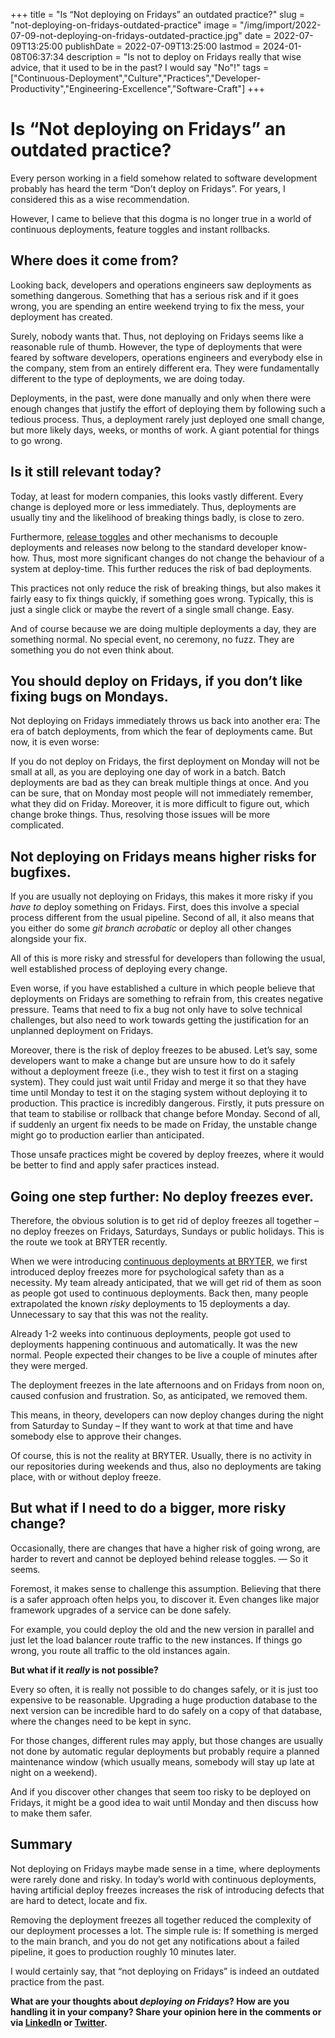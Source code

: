 +++
title = "Is &#8220;Not deploying on Fridays&#8221; an outdated practice?"
slug = "not-deploying-on-fridays-outdated-practice"
image = "/img/import/2022-07-09-not-deploying-on-fridays-outdated-practice.jpg"
date = 2022-07-09T13:25:00
publishDate = 2022-07-09T13:25:00
lastmod = 2024-01-08T06:37:34
description = "Is not to deploy on Fridays really that wise advice, that it used to be in the past? I would say \"No\"!"
tags = ["Continuous-Deployment","Culture","Practices","Developer-Productivity","Engineering-Excellence","Software-Craft"]
+++
# Is &#8220;Not deploying on Fridays&#8221; an outdated practice?

Every person working in a field somehow related to software development probably has heard the term “Don’t deploy on Fridays”. For years, I considered this as a wise recommendation.

However, I came to believe that this dogma is no longer true in a world of continuous deployments, feature toggles and instant rollbacks.

## Where does it come from? [](/blog/not-deploying-on-fridays-outdated-practice/#where-does-it-come-from)

Looking back, developers and operations engineers saw deployments as something dangerous. Something that has a serious risk and if it goes wrong, you are spending an entire weekend trying to fix the mess, your deployment has created.

Surely, nobody wants that. Thus, not deploying on Fridays seems like a reasonable rule of thumb. However, the type of deployments that were feared by software developers, operations engineers and everybody else in the company, stem from an entirely different era. They were fundamentally different to the type of deployments, we are doing today.

Deployments, in the past, were done manually and only when there were enough changes that justify the effort of deploying them by following such a tedious process. Thus, a deployment rarely just deployed one small change, but more likely days, weeks, or months of work. A giant potential for things to go wrong.

## Is it still relevant today? [](/blog/not-deploying-on-fridays-outdated-practice/#is-it-still-relevant-today)

Today, at least for modern companies, this looks vastly different. Every change is deployed more or less immediately. Thus, deployments are usually tiny and the likelihood of breaking things badly, is close to zero.

Furthermore, [release toggles](/blog/decoupling-deployments-and-releases/) and other mechanisms to decouple deployments and releases now belong to the standard developer know-how. Thus, most more significant changes do not change the behaviour of a system at deploy-time. This further reduces the risk of bad deployments.

This practices not only reduce the risk of breaking things, but also makes it fairly easy to fix things quickly, if something goes wrong. Typically, this is just a single click or maybe the revert of a single small change. Easy.

And of course because we are doing multiple deployments a day, they are something normal. No special event, no ceremony, no fuzz. They are something you do not even think about.

## You should deploy on Fridays, if you don’t like fixing bugs on Mondays. [](/blog/not-deploying-on-fridays-outdated-practice/#you-should-deploy-on-fridays-if-you-dont-like-fixing-bugs-on-mondays)

Not deploying on Fridays immediately throws us back into another era: The era of batch deployments, from which the fear of deployments came. But now, it is even worse:

If you do not deploy on Fridays, the first deployment on Monday will not be small at all, as you are deploying one day of work in a batch. Batch deployments are bad as they can break multiple things at once. And you can be sure, that on Monday most people will not immediately remember, what they did on Friday. Moreover, it is more difficult to figure out, which change broke things. Thus, resolving those issues will be more complicated.

## Not deploying on Fridays means higher risks for bugfixes. [](/blog/not-deploying-on-fridays-outdated-practice/#not-deploying-on-fridays-means-higher-risks-for-bugfixes)

If you are usually not deploying on Fridays, this makes it more risky if you _have to_ deploy something on Fridays. First, does this involve a special process different from the usual pipeline. Second of all, it also means that you either do some _git branch acrobatic_ or deploy all other changes alongside your fix.

All of this is more risky and stressful for developers than following the usual, well established process of deploying every change.

Even worse, if you have established a culture in which people believe that deployments on Fridays are something to refrain from, this creates negative pressure. Teams that need to fix a bug not only have to solve technical challenges, but also need to work towards getting the justification for an unplanned deployment on Fridays.

Moreover, there is the risk of deploy freezes to be abused. Let’s say, some developers want to make a change but are unsure how to do it safely without a deployment freeze (i.e., they wish to test it first on a staging system). They could just wait until Friday and merge it so that they have time until Monday to test it on the staging system without deploying it to production. This practice is incredibly dangerous. Firstly, it puts pressure on that team to stabilise or rollback that change before Monday. Second of all, if suddenly an urgent fix needs to be made on Friday, the unstable change might go to production earlier than anticipated.

Those unsafe practices might be covered by deploy freezes, where it would be better to find and apply safer practices instead.

## Going one step further: No deploy freezes ever. [](/blog/not-deploying-on-fridays-outdated-practice/#going-one-step-further-no-deploy-freezes-ever)

Therefore, the obvious solution is to get rid of deploy freezes all together – no deploy freezes on Fridays, Saturdays, Sundays or public holidays. This is the route we took at BRYTER recently.

When we were introducing [continuous deployments at BRYTER](/blog/continuous-deployment-for-the-entire-organisation/), we first introduced deploy freezes more for psychological safety than as a necessity. My team already anticipated, that we will get rid of them as soon as people got used to continuous deployments. Back then, many people extrapolated the known _risky_ deployments to 15 deployments a day. Unnecessary to say that this was not the reality.

Already 1-2 weeks into continuous deployments, people got used to deployments happening continuous and automatically. It was the new normal. People expected their changes to be live a couple of minutes after they were merged.

The deployment freezes in the late afternoons and on Fridays from noon on, caused confusion and frustration. So, as anticipated, we removed them.

This means, in theory, developers can now deploy changes during the night from Saturday to Sunday – If they want to work at that time and have somebody else to approve their changes.

Of course, this is not the reality at BRYTER. Usually, there is no activity in our repositories during weekends and thus, also no deployments are taking place, with or without deploy freeze.

## But what if I need to do a bigger, more risky change? [](/blog/not-deploying-on-fridays-outdated-practice/#but-what-if-i-need-to-do-a-bigger-more-risky-change)

Occasionally, there are changes that have a higher risk of going wrong, are harder to revert and cannot be deployed behind release toggles. — So it seems.

Foremost, it makes sense to challenge this assumption. Believing that there is a safer approach often helps you, to discover it. Even changes like major framework upgrades of a service can be done safely.

For example, you could deploy the old and the new version in parallel and just let the load balancer route traffic to the new instances. If things go wrong, you route all traffic to the old instances again.

**But what if it _really_ is not possible?**

Every so often, it is really not possible to do changes safely, or it is just too expensive to be reasonable. Upgrading a huge production database to the next version can be incredible hard to do safely on a copy of that database, where the changes need to be kept in sync.

For those changes, different rules may apply, but those changes are usually not done by automatic regular deployments but probably require a planned maintenance window (which usually means, somebody will stay up late at night on a weekend).

And if you discover other changes that seem too risky to be deployed on Fridays, it might be a good idea to wait until Monday and then discuss how to make them safer.

## Summary [](/blog/not-deploying-on-fridays-outdated-practice/#summary)

Not deploying on Fridays maybe made sense in a time, where deployments were rarely done and risky. In today’s world with continuous deployments, having artificial deploy freezes increases the risk of introducing defects that are hard to detect, locate and fix.

Removing the deployment freezes all together reduced the complexity of our deployment processes a lot. The simple rule is: If something is merged to the main branch, and you do not get any notifications about a failed pipeline, it goes to production roughly 10 minutes later.

I would certainly say, that “not deploying on Fridays” is indeed an outdated practice from the past.

**What are your thoughts about _deploying on Fridays_? How are you handling it in your company? Share your opinion here in the comments or via [LinkedIn](https://www.linkedin.com/in/tobiasmende/) or [Twitter](https://twitter.com/Tobias%5FMende).**